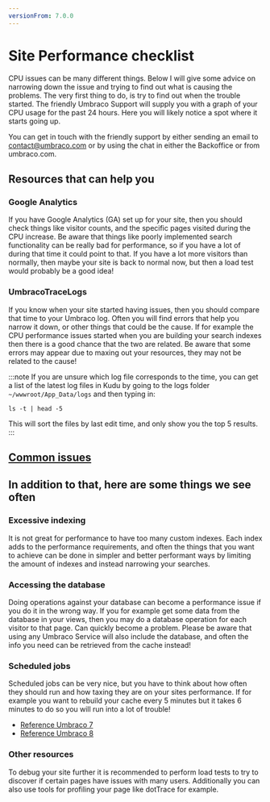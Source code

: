 ```yaml
---
versionFrom: 7.0.0
---
```


# Site Performance checklist

CPU issues can be many different things. Below I will give some advice on narrowing down the issue and trying to find out what is causing the problems.
The very first thing to do, is try to find out when the trouble started. The friendly Umbraco Support will supply you with a graph of your CPU usage for the past 24 hours. Here you will likely notice a spot where it starts going up.

You can get in touch with the friendly support by either sending an email to contact@umbraco.com or by using the chat in either the Backoffice or from umbraco.com.

## Resources that can help you

### Google Analytics

If you have Google Analytics (GA) set up for your site, then you should check things like visitor counts, and the specific pages visited during the CPU increase.
Be aware that things like poorly implemented search functionality can be really bad for performance, so if you have a lot of during that time it could point to that.
If you have a lot more visitors than normally, then maybe your site is back to normal now, but then a load test would probably be a good idea!

### UmbracoTraceLogs

If you know when your site started having issues, then you should compare that time to your Umbraco log. Often you will find errors that help you narrow it down, or other things that could be the cause.
If for example the CPU performance issues started when you are building your search indexes then there is a good chance that the two are related.
Be aware that some errors may appear due to maxing out your resources, they may not be related to the cause!

:::note If you are unsure which log file corresponds to the time, you can get a list of the latest log files in Kudu by going to the logs folder `~/wwwroot/App_Data/logs` and then typing in:

`ls -t | head -5`

This will sort the files by last edit time, and only show you the top 5 results.
:::

## [Common issues](https://our.umbraco.com/documentation/Reference/Common-Pitfalls/)


## In addition to that, here are some things we see often

### Excessive indexing

It is not great for performance to have too many custom indexes. Each index adds to the performance requirements, and often the things that you want to achieve can be done in simpler and better performant ways by limiting the amount of indexes and instead narrowing your searches.

### Accessing the database

Doing operations against your database can become a performance issue if you do it in the wrong way. If you for example get some data from the database in your views, then you may do a database operation for each visitor to that page. Can quickly become a problem.
Please be aware that using any Umbraco Service will also include the database, and often the info you need can be retrieved from the cache instead!

### Scheduled jobs

Scheduled jobs can be very nice, but you have to think about how often they should run and how taxing they are on your sites performance. If for example you want to rebuild your cache every 5 minutes but it takes 6 minutes to do so you will run into a lot of trouble!

- [Reference Umbraco 7](https://our.umbraco.com/documentation/Reference/Configuration-for-Umbraco-7-and-8/umbracoSettings/#scheduledtasks)
- [Reference Umbraco 8](https://our.umbraco.com/documentation/Reference/Scheduling/) 

### Other resources
To debug your site further it is recommended to perform load tests to try to discover if certain pages have issues with many users.
Additionally you can also use tools for profiling your page like dotTrace for example.
